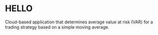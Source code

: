 # HELLO #

Cloud-based application that determines average value at risk (VAR) for a trading strategy based on a simple moving average.